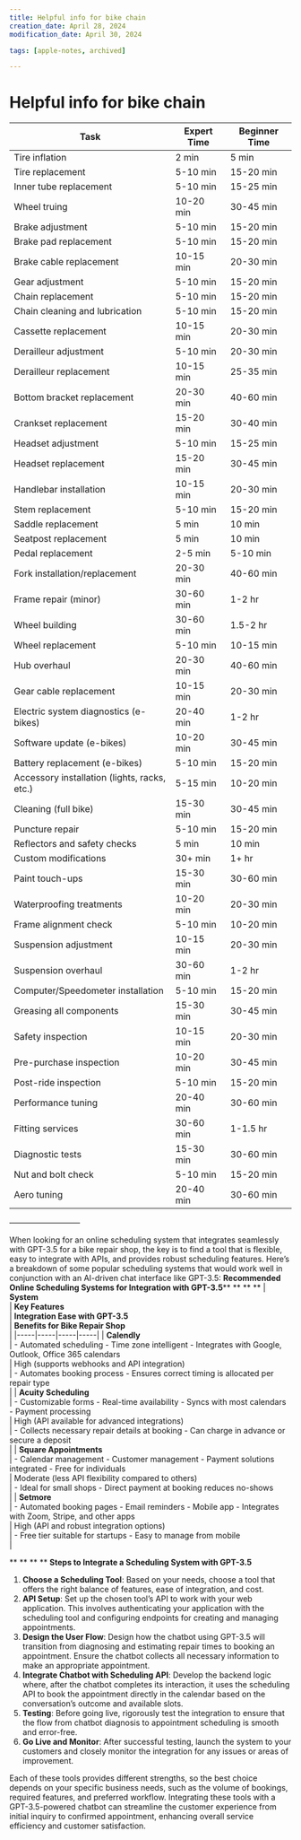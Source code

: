 ```yaml
---
title: Helpful info for bike chain
creation_date: April 28, 2024
modification_date: April 30, 2024

tags: [apple-notes, archived]

---
```



# Helpful info for bike chain

|  Task<br/> | Expert Time<br/> | Beginner Time<br/> |
|-----|-----|-----|
|  Tire inflation<br/> | 2 min<br/> | 5 min<br/> |
|  Tire replacement<br/> | 5-10 min<br/> | 15-20 min<br/> |
|  Inner tube replacement<br/> | 5-10 min<br/> | 15-25 min<br/> |
|  Wheel truing<br/> | 10-20 min<br/> | 30-45 min<br/> |
|  Brake adjustment<br/> | 5-10 min<br/> | 15-20 min<br/> |
|  Brake pad replacement<br/> | 5-10 min<br/> | 15-20 min<br/> |
|  Brake cable replacement<br/> | 10-15 min<br/> | 20-30 min<br/> |
|  Gear adjustment<br/> | 5-10 min<br/> | 15-20 min<br/> |
|  Chain replacement<br/> | 5-10 min<br/> | 15-20 min<br/> |
|  Chain cleaning and lubrication<br/> | 5-10 min<br/> | 15-20 min<br/> |
|  Cassette replacement<br/> | 10-15 min<br/> | 20-30 min<br/> |
|  Derailleur adjustment<br/> | 5-10 min<br/> | 20-30 min<br/> |
|  Derailleur replacement<br/> | 10-15 min<br/> | 25-35 min<br/> |
|  Bottom bracket replacement<br/> | 20-30 min<br/> | 40-60 min<br/> |
|  Crankset replacement<br/> | 15-20 min<br/> | 30-40 min<br/> |
|  Headset adjustment<br/> | 5-10 min<br/> | 15-25 min<br/> |
|  Headset replacement<br/> | 15-20 min<br/> | 30-45 min<br/> |
|  Handlebar installation<br/> | 10-15 min<br/> | 20-30 min<br/> |
|  Stem replacement<br/> | 5-10 min<br/> | 15-20 min<br/> |
|  Saddle replacement<br/> | 5 min<br/> | 10 min<br/> |
|  Seatpost replacement<br/> | 5 min<br/> | 10 min<br/> |
|  Pedal replacement<br/> | 2-5 min<br/> | 5-10 min<br/> |
|  Fork installation/replacement<br/> | 20-30 min<br/> | 40-60 min<br/> |
|  Frame repair (minor)<br/> | 30-60 min<br/> | 1-2 hr<br/> |
|  Wheel building<br/> | 30-60 min<br/> | 1.5-2 hr<br/> |
|  Wheel replacement<br/> | 5-10 min<br/> | 10-15 min<br/> |
|  Hub overhaul<br/> | 20-30 min<br/> | 40-60 min<br/> |
|  Gear cable replacement<br/> | 10-15 min<br/> | 20-30 min<br/> |
|  Electric system diagnostics (e-bikes)<br/> | 20-40 min<br/> | 1-2 hr<br/> |
|  Software update (e-bikes)<br/> | 10-20 min<br/> | 30-45 min<br/> |
|  Battery replacement (e-bikes)<br/> | 5-10 min<br/> | 15-20 min<br/> |
|  Accessory installation (lights, racks, etc.)<br/> | 5-15 min<br/> | 10-20 min<br/> |
|  Cleaning (full bike)<br/> | 15-30 min<br/> | 30-45 min<br/> |
|  Puncture repair<br/> | 5-10 min<br/> | 15-20 min<br/> |
|  Reflectors and safety checks<br/> | 5 min<br/> | 10 min<br/> |
|  Custom modifications<br/> | 30+ min<br/> | 1+ hr<br/> |
|  Paint touch-ups<br/> | 15-30 min<br/> | 30-60 min<br/> |
|  Waterproofing treatments<br/> | 10-20 min<br/> | 20-30 min<br/> |
|  Frame alignment check<br/> | 5-10 min<br/> | 10-20 min<br/> |
|  Suspension adjustment<br/> | 10-15 min<br/> | 20-30 min<br/> |
|  Suspension overhaul<br/> | 30-60 min<br/> | 1-2 hr<br/> |
|  Computer/Speedometer installation<br/> | 5-10 min<br/> | 15-20 min<br/> |
|  Greasing all components<br/> | 15-30 min<br/> | 30-45 min<br/> |
|  Safety inspection<br/> | 10-15 min<br/> | 20-30 min<br/> |
|  Pre-purchase inspection<br/> | 10-20 min<br/> | 30-45 min<br/> |
|  Post-ride inspection<br/> | 5-10 min<br/> | 15-20 min<br/> |
|  Performance tuning<br/> | 20-40 min<br/> | 30-60 min<br/> |
|  Fitting services<br/> | 30-60 min<br/> | 1-1.5 hr<br/> |
|  Diagnostic tests<br/> | 15-30 min<br/> | 30-60 min<br/> |
|  Nut and bolt check<br/> | 5-10 min<br/> | 15-20 min<br/> |
|  Aero tuning<br/> | 20-40 min<br/> | 30-60 min<br/> |

—————————

When looking for an online scheduling system that integrates seamlessly with GPT-3.5 for a bike repair shop, the key is to find a tool that is flexible, easy to integrate with APIs, and provides robust scheduling features. Here’s a breakdown of some popular scheduling systems that would work well in conjunction with an AI-driven chat interface like GPT-3.5:
**Recommended Online Scheduling Systems for Integration with GPT-3.5****
**
**
**
|  **System**<br/> | **Key Features**<br/> | **Integration Ease with GPT-3.5**<br/> | **Benefits for Bike Repair Shop**<br/> |
|-----|-----|-----|-----|
|  **Calendly**<br/> | - Automated scheduling - Time zone intelligent - Integrates with Google, Outlook, Office 365 calendars<br/> | High (supports webhooks and API integration)<br/> | - Automates booking process - Ensures correct timing is allocated per repair type<br/> |
|  **Acuity Scheduling**<br/> | - Customizable forms - Real-time availability - Syncs with most calendars - Payment processing<br/> | High (API available for advanced integrations)<br/> | - Collects necessary repair details at booking - Can charge in advance or secure a deposit<br/> |
|  **Square Appointments**<br/> | - Calendar management - Customer management - Payment solutions integrated - Free for individuals<br/> | Moderate (less API flexibility compared to others)<br/> | - Ideal for small shops - Direct payment at booking reduces no-shows<br/> |
|  **Setmore**<br/> | - Automated booking pages - Email reminders - Mobile app - Integrates with Zoom, Stripe, and other apps<br/> | High (API and robust integration options)<br/> | - Free tier suitable for startups - Easy to manage from mobile<br/> |

**
**
**
**
**Steps to Integrate a Scheduling System with GPT-3.5**
1. **Choose a Scheduling Tool**: Based on your needs, choose a tool that offers the right balance of features, ease of integration, and cost.
2. **API Setup**: Set up the chosen tool’s API to work with your web application. This involves authenticating your application with the scheduling tool and configuring endpoints for creating and managing appointments.
3. **Design the User Flow**: Design how the chatbot using GPT-3.5 will transition from diagnosing and estimating repair times to booking an appointment. Ensure the chatbot collects all necessary information to make an appropriate appointment.
4. **Integrate Chatbot with Scheduling API**: Develop the backend logic where, after the chatbot completes its interaction, it uses the scheduling API to book the appointment directly in the calendar based on the conversation’s outcome and available slots.
5. **Testing**: Before going live, rigorously test the integration to ensure that the flow from chatbot diagnosis to appointment scheduling is smooth and error-free.
6. **Go Live and Monitor**: After successful testing, launch the system to your customers and closely monitor the integration for any issues or areas of improvement.

Each of these tools provides different strengths, so the best choice depends on your specific business needs, such as the volume of bookings, required features, and preferred workflow. Integrating these tools with a GPT-3.5-powered chatbot can streamline the customer experience from initial inquiry to confirmed appointment, enhancing overall service efficiency and customer satisfaction.
